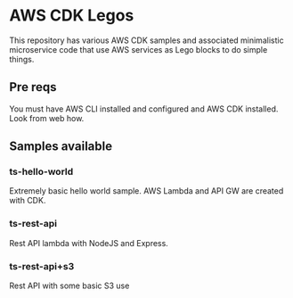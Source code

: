 # AWS CDK Legos

This repository has various AWS CDK samples and associated minimalistic microservice code that use AWS services as Lego blocks to do simple things.

## Pre reqs

You must have AWS CLI installed and configured and AWS CDK installed. Look from web how.

## Samples available

### ts-hello-world

Extremely basic hello world sample. AWS Lambda and API GW are created with CDK.

### ts-rest-api

Rest API lambda with NodeJS and Express.

### ts-rest-api+s3

Rest API with some basic S3 use
